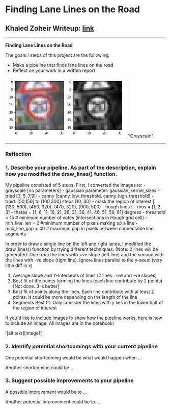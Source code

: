 # **Finding Lane Lines on the Road**

## Khaled Zoheir Writeup: [link](khaled.zoheir.kz@gmail.com)

---

**Finding Lane Lines on the Road**

The goals / steps of this project are the following:
* Make a pipeline that finds lane lines on the road
* Reflect on your work in a written report


[//]: # (Image References)
![GrayScaleImage](./examples/grayscale.jpg) "Grayscale"

---

### Reflection

### 1. Describe your pipeline. As part of the description, explain how you modified the draw_lines() function.

My pipeline consisted of 5 steps. First, I converted the images to:
    - grayscale [no parameters]
    - gaussian parameter: gaussian_kernel_sizes
      - tried [3, 5, 7,9]:
    - canny [canny_low_threshold, canny_high_threshold]
      - tried: [50,150] to [100,300] steps [10, 30]
    - mask the region of interest [ (130, 500), (450, 320), (470, 320), (900, 500)
    - hough lines :
        - rhos = [1, 2, 3]
        - thetas = [1, 6, 11, 16, 21, 26, 31, 36, 41, 46, 51, 56, 61] degress
        - threshold = 15 # minimum number of votes (intersections in Hough grid cell)
        - min_line_len = 2 #minimum number of pixels making up a line
        - max_line_gap = 40 # maximum gap in pixels between connectable line segments

In order to draw a single line on the left and right lanes, I modified the draw_lines() function by trying different techniques:
(Note: 2 lines will be generated. One from the lines with +ve slope (left line) and the second with the lines with -ve slope (right line). Ignore lines parallel to the y-axes: (very little diff in x)
1. Average slope and Y-Intercepts of lines (2 lines: +ve and -ve slopes)
2. Best fit of the points forming the lines (each line contribute by 2 points) [Not done. 3 is better]
3. Best fit of points along the lines. Each line contribute with at least 2 points. It could be more depending on the length of the line
4. Segments Best fit: Only consider the lines with y lies in the lower half of the region of interest

If you'd like to include images to show how the pipeline works, here is how to include an image:
All images are in the notebook!

![alt text][image1]


### 2. Identify potential shortcomings with your current pipeline


One potential shortcoming would be what would happen when ...

Another shortcoming could be ...


### 3. Suggest possible improvements to your pipeline

A possible improvement would be to ...

Another potential improvement could be to ...
